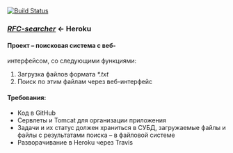 [![Build Status](https://travis-ci.org/Artyom16RUS/RFC-search.svg?branch=master)](https://travis-ci.org/Artyom16RUS/RFC-search)


### _[RFC-searcher](https://rfc-search.herokuapp.com/ "«Heroku")_ <- Heroku


#### Проект – поисковая система с веб-
интерфейсом, со следующими функциями:
1. Загрузка файлов формата _*.txt_
2. Поиск по этим файлам через веб-интерфейс

#### Требования:
* Код в GitHub
* Сервлеты и Tomcat для организации приложения
* Задачи и их статус должен храниться в СУБД, загружаемые файлы и файлы с результатами
поиска – в файловой системе
* Разворачивание в Heroku через Travis

